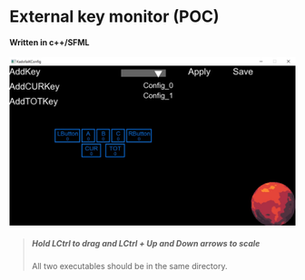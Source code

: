 # External key monitor (POC)
#### Written in c++/SFML

![editor](images/editor.jpg)

> ##### Hold LCtrl to drag and LCtrl + Up and Down arrows to scale
> All two executables should be in the same directory.
